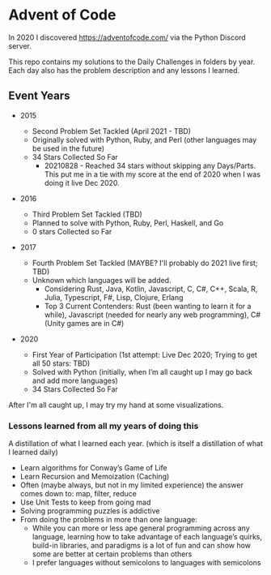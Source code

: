 # Advent of Code

In 2020 I discovered https://adventofcode.com/ via the Python Discord server. 

This repo contains my solutions to the Daily Challenges in folders by year. Each day also has the problem description and any lessons I learned.

## Event Years

- 2015 
    - Second Problem Set Tackled (April 2021 - TBD)
    - Originally solved with Python, Ruby, and Perl (other languages may be used in the future)
    - 34 Stars Collected So Far
      - 20210828 - Reached 34 stars without skipping any Days/Parts. This put me in a tie with my score at the end of 2020 when I was doing it live Dec 2020.
- 2016
  - Third Problem Set Tackled (TBD)
  - Planned to solve with Python, Ruby, Perl, Haskell, and Go
  - 0 stars Collected so Far
- 2017
  - Fourth Problem Set Tackled (MAYBE? I'll probably do 2021 live first; TBD)
  - Unknown which languages will be added. 
    - Considering Rust, Java, Kotlin, Javascript, C, C#, C++, Scala, R, Julia, Typescript, F#, Lisp, Clojure, Erlang
    - Top 3 Current Contenders: Rust (been wanting to learn it for a while), Javascript (needed for nearly any web programming), C# (Unity games are in C#)

- 2020
    - First Year of Participation (1st attempt: Live Dec 2020; Trying to get all 50 stars: TBD)
    - Solved with Python (initially, when I’m all caught up I may go back and add more languages)
    - 34 Stars Collected So Far

After I'm all caught up, I may try my hand at some visualizations.
    
### Lessons learned from all my years of doing this
A distillation of what I learned each year. (which is itself a distillation of what I learned daily)

- Learn algorithms for Conway’s Game of Life
- Learn Recursion and Memoization (Caching)
- Often (maybe always, but not in my limited experience) the answer comes down to: map, filter, reduce
- Use Unit Tests to keep from going mad
- Solving programming puzzles is addictive
- From doing the problems in more than one language:
    - While you can more or less ape general programming across any language, learning how to take advantage of each language’s quirks, build-in libraries, and paradigms is a lot of fun and can show how some are better at certain problems than others
    - I prefer languages without semicolons to languages with semicolons
